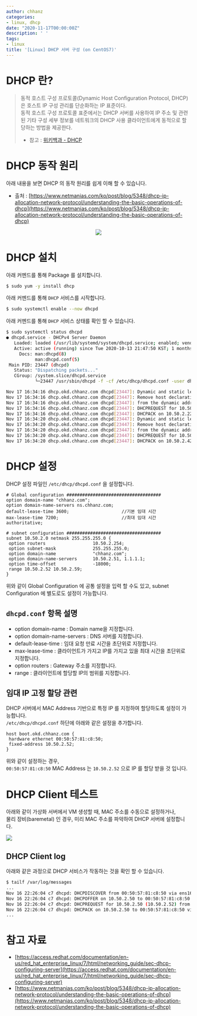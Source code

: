 ```yaml
---
author: chhanz
categories:
- linux, dhcp
date: "2020-11-17T00:00:00Z"
description: ' '
tags:
- linux
title: '[Linux] DHCP 서버 구성 (on CentOS7)'
---
```

   
# DHCP 란?
> 동적 호스트 구성 프로토콜(Dynamic Host Configuration Protocol, DHCP)은 호스트 IP 구성 관리를 단순화하는 IP 표준이다.   
> 동적 호스트 구성 프로토콜 표준에서는 DHCP 서버를 사용하여 IP 주소 및 관련된 기타 구성 세부 정보를 네트워크의 DHCP 사용 클라이언트에게 동적으로 할당하는 방법을 제공한다.   
> * 참고 : [위키백과 - DHCP](https://ko.wikipedia.org/wiki/%EB%8F%99%EC%A0%81_%ED%98%B8%EC%8A%A4%ED%8A%B8_%EA%B5%AC%EC%84%B1_%ED%94%84%EB%A1%9C%ED%86%A0%EC%BD%9C)   
   
# DHCP 동작 원리
아래 내용을 보면 DHCP 의 동작 원리를 쉽게 이해 할 수 있습니다.   
+ 출처 : [https://www.netmanias.com/ko/post/blog/5348/dhcp-ip-allocation-network-protocol/understanding-the-basic-operations-of-dhcp](https://www.netmanias.com/ko/post/blog/5348/dhcp-ip-allocation-network-protocol/understanding-the-basic-operations-of-dhcp)   
   
<center><img src="/assets/images/post/2020-11-17-dhcp/1.png" style="max-width: 95%; height: auto;"></center>   
   
# DHCP 설치
아래 커멘드를 통해 Package 를 설치합니다.   
```bash
$ sudo yum -y install dhcp
```
   
아래 커멘드를 통해 `DHCP` 서비스를 시작합니다.   
```bash
$ sudo systemctl enable --now dhcpd
```
   
아래 커멘드를 통해 `DHCP` 서비스 상태를 확인 할 수 있습니다.   
```bash
$ sudo systemctl status dhcpd
● dhcpd.service - DHCPv4 Server Daemon
   Loaded: loaded (/usr/lib/systemd/system/dhcpd.service; enabled; vendor preset: disabled)
   Active: active (running) since Tue 2020-10-13 21:47:50 KST; 1 months 4 days ago
     Docs: man:dhcpd(8)
           man:dhcpd.conf(5)
 Main PID: 23447 (dhcpd)
   Status: "Dispatching packets..."
   CGroup: /system.slice/dhcpd.service
           └─23447 /usr/sbin/dhcpd -f -cf /etc/dhcp/dhcpd.conf -user dhcpd -group dhcpd --no-pid

Nov 17 16:34:16 dhcp.okd.chhanz.com dhcpd[23447]: Dynamic and static leases present for 10.50.2.22.
Nov 17 16:34:16 dhcp.okd.chhanz.com dhcpd[23447]: Remove host declaration boot.okd.chhanz.com or remove 10.50.2.22
Nov 17 16:34:16 dhcp.okd.chhanz.com dhcpd[23447]: from the dynamic address pool for 10.50.2.0/24
Nov 17 16:34:16 dhcp.okd.chhanz.com dhcpd[23447]: DHCPREQUEST for 10.50.2.22 from 00:50:56:91:c9:22 via ens160
Nov 17 16:34:16 dhcp.okd.chhanz.com dhcpd[23447]: DHCPACK on 10.50.2.22 to 00:50:56:91:c9:22 via ens160
Nov 17 16:34:20 dhcp.okd.chhanz.com dhcpd[23447]: Dynamic and static leases present for 10.50.2.42.
Nov 17 16:34:20 dhcp.okd.chhanz.com dhcpd[23447]: Remove host declaration m2.okd.igts.com or remove 10.50.2.42
Nov 17 16:34:20 dhcp.okd.chhanz.com dhcpd[23447]: from the dynamic address pool for 10.50.2.0/24
Nov 17 16:34:20 dhcp.okd.chhanz.com dhcpd[23447]: DHCPREQUEST for 10.50.2.42 from 00:50:56:91:c9:42 via ens160
Nov 17 16:34:20 dhcp.okd.chhanz.com dhcpd[23447]: DHCPACK on 10.50.2.42 to 00:50:56:91:c9:42 via ens160
```
   
# DHCP 설정
DHCP 설정 파일인 `/etc/dhcp/dhcpd.conf` 을 설정합니다.   
```console
# Global configuration ####################################
option domain-name "chhanz.com";
option domain-name-servers ns.chhanz.com;
default-lease-time 3600;                    //기본 임대 시간
max-lease-time 7200;                        //최대 임대 시간
authoritative;

# subnet configuration ####################################
subnet 10.50.2.0 netmask 255.255.255.0 {
 option routers                  10.50.2.254;
 option subnet-mask              255.255.255.0;
 option domain-name              "chhanz.com";
 option domain-name-servers      10.50.2.51, 1.1.1.1;
 option time-offset              -18000;
 range 10.50.2.52 10.50.2.59;
}
```
위와 같이 Global Configuration 에 공통 설정을 입력 할 수도 있고, subnet Configuration 에 별도로도 설정이 가능합니다.   

## `dhcpd.conf` 항목 설명
+ option domain-name : Domain name을 지정합니다.
+ option domain-name-servers : DNS 서버를 지정합니다.
+ default-lease-time : 임대 요청 만료 시간을 초단위로 지정합니다.
+ max-lease-time : 클라이언트가 가지고 IP를 가지고 있을 최대 시간을 초단위로 지정합니다.
+ option routers : Gateway 주소를 지정합니다.
+ range : 클라이언트에 할당할 IP의 범위를 지정합니다.
   
## 임대 IP 고정 할당 관련
DHCP 서버에서 MAC Address 기반으로 특정 IP 를 지정하여 할당하도록 설정이 가능합니다.   
`/etc/dhcp/dhcpd.conf` 하단에 아래와 같은 설정을 추가합니다.   
```console
host boot.okd.chhanz.com {
 hardware ethernet 00:50:57:81:c8:50;
 fixed-address 10.50.2.52;
}
```   
   
위와 같이 설정하는 경우,    
`00:50:57:81:c8:50` MAC Address 는 `10.50.2.52` 으로 IP 를 할당 받을 것 입니다.   
   
# DHCP Client 테스트
아래와 같이 가상화 서버에서 VM 생성할 때, MAC 주소를 수동으로 설정하거나,   
물리 장비(baremetal) 인 경우, 미리 MAC 주소를 파악하여 DHCP 서버에 설정합니다.   
   
<img src="/assets/images/post/2020-11-17-dhcp/2.png" style="max-width: 95%; height: auto;">   
   
## DHCP Client log
아래와 같은 과정으로 DHCP 서비스가 작동하는 것을 확인 할 수 있습니다.   
```bash
$ tailf /var/log/messages 
...
Nov 16 22:26:04 c7 dhcpd: DHCPDISCOVER from 00:50:57:81:c8:50 via ens160
Nov 16 22:26:04 c7 dhcpd: DHCPOFFER on 10.50.2.50 to 00:50:57:81:c8:50 via ens160
Nov 16 22:26:04 c7 dhcpd: DHCPREQUEST for 10.50.2.50 (10.50.2.52) from 00:50:57:81:c8:50 via ens160
Nov 16 22:26:04 c7 dhcpd: DHCPACK on 10.50.2.50 to 00:50:57:81:c8:50 via ens160
...
```
   
# 참고 자료
+ [https://access.redhat.com/documentation/en-us/red_hat_enterprise_linux/7/html/networking_guide/sec-dhcp-configuring-server](https://access.redhat.com/documentation/en-us/red_hat_enterprise_linux/7/html/networking_guide/sec-dhcp-configuring-server)   
+ [https://www.netmanias.com/ko/post/blog/5348/dhcp-ip-allocation-network-protocol/understanding-the-basic-operations-of-dhcp](https://www.netmanias.com/ko/post/blog/5348/dhcp-ip-allocation-network-protocol/understanding-the-basic-operations-of-dhcp)   
